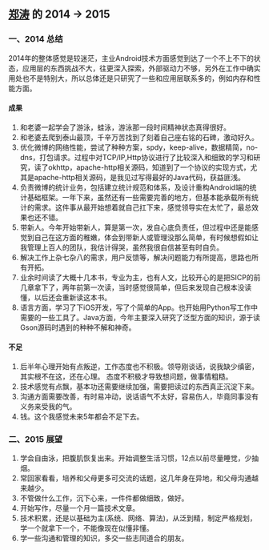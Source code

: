 [郑涛](http://www.weibo.com/206115528) 的 2014 -> 2015
--------------

### 一、2014 总结

2014年的整体感觉是较迷茫，主业Android技术方面感觉到达了一个不上不下的状态，应用层的东西挑战不大，往更深入探索，外部驱动力不够，另外在工作中确实用处也不是特别大，所以总体还是只研究了一些和应用层联系多的，例如内存和性能方面。

#### 成果
1. 和老婆一起学会了游泳，蛙泳，游泳那一段时间精神状态真得很好。
2. 和老婆去爬到泰山最顶，千辛万苦找到了刻着自己座右铭的石碑，激动好久。
3. 优化微博的网络性能，尝试了种种方案，spdy，keep-alive，数据精简，no-dns，打包请求。过程中对TCP/IP,Http协议进行了比较深入和细致的学习和研究，读了okhttp，apache-http相关源码，知道到了一个协议的实现方式，尤其是apache-http相关源码，是我见过写得最好的Java代码，获益匪浅。
4. 负责微博的统计业务，包括建立统计规范和体系，及设计重构Android端的统计基础框架。一年下来，虽然还有一些需要完善的地方，但基本能承载所有统计的需求。这件事从最开始想着就自己扛下来，感觉领导实在太忙了，最总效果也还不错。
5. 带新人。今年开始带新人，算是第一次，发自心底负责任，但过程中还是能感觉到自己在这方面的稚嫩，体会到带新人或管理没那么简单，有时候想假如让我管理上百人的团队，我估计得哭，虽然我很自信甚至有时自负。
6. 解决工作上杂七杂八的需求，用户反馈等，解决问题能力有所提高，思路也所有开拓。
7. 业余时间读了大概十几本书，专业为主，也有人文，比较开心的是把SICP的前几章拿下了，两年前第一次读，当时感觉很简单，但后来发现自己根本没读懂，以后还会重新读这本书。
8. 语言方面，学习了下iOS开发，写了个简单的App。也开始用Python写工作中需要的一些工具了。Java方面，今年主要深入研究了泛型方面的知识，源于读Gson源码时遇到的种种不解和神奇。

#### 不足
1. 后半年心理开始有点叛逆，工作态度也不积极。领导刚谈话，说我缺少缜密，其实根不在这，还在心理。
态度不积极才导致想问题，做事情粗糙。
2. 技术感觉有点飘，基本功还需要继续加强，需要把读过的东西真正沉淀下来。
3. 沟通方面需要改善，有时易冲动，说话语气不太好，容易伤人，毕竟同事没有义务来受我的气。
4. 钱。这个我感觉未来5年都会不足下去。

### 二、2015 展望
1. 学会自由泳，把腹肌恢复出来。开始调整生活习惯，12点以前尽量睡觉，少抽烟。
2. 常回家看看，培养和父母更多可交流的话题，这几年身在异地，和父母沟通越来越少。
3. 不管做什么工作，沉下心来，一件件都做细致，做好。
4. 开始写作，尽量一个月一篇技术文章。
5. 技术积累，还是以基础为主(系统、网络、算法)，从泛到精，制定严格规划，学一个就拿下一个，不能像现在似懂非懂。
6. 学一些沟通和管理的知识，多交一些志同道合的朋友。


